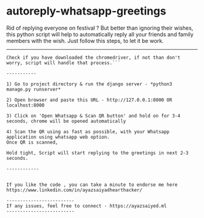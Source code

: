 # autoreply-whatsapp-greetings


Rid of replying everyone on festival ? But better than ignoring their wishes, this python script will help to automatically reply all your friends and family members with the wish. Just follow this steps, to let it be work.

------------

```Clone the repository - git clone https://github.com/AyazSaiyed/autoreply-whatsapp-greetings.git
Check if you have downloaded the chromedriver, if not than don't worry, script will handle that process.```

-----------

1) Go to project directory & run the django server - *python3 manage.py runserver*

2) Open browser and paste this URL - http://127.0.0.1:8000 OR localhost:8000

3) Click on 'Open Whatsapp & Scan QR button' and hold on for 3-4 seconds, chrome will be opened automatically 

4) Scan the QR using as fast as possible, with your Whatsapp application using whatsapp web option.
Once QR is scanned, 

Hold tight, Script will start replying to the greetings in next 2-3 seconds.

------------


If you like the code , you can take a minute to endorse me here
https://www.linkedin.com/in/ayazsaiyadhearthacker/

-------------------------
If any issues, feel free to connect - https://ayazsaiyed.ml
-------------------------
